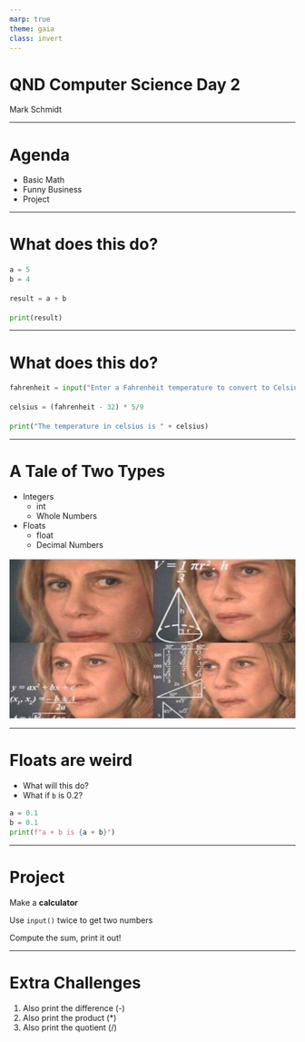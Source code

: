 ```yaml
---
marp: true
theme: gaia
class: invert
---
```


# QND Computer Science Day 2
Mark Schmidt

---

# Agenda

- Basic Math
- Funny Business
- Project

---

# What does this do?

```python
a = 5
b = 4

result = a + b

print(result)
```

<!-- -->
<!-- Should print the number 9 -->
---

# What does this do?

```python
fahrenheit = input("Enter a Fahrenheit temperature to convert to Celsius: ")

celsius = (fahrenheit - 32) * 5/9 

print("The temperature in celsius is " + celsius)
```

<!-- >
<!-- Note that anything after a # is a comment. Useful for >
<!-- Gotcha 1: fails to subtract because fahrenheit is a string>
<!-- Gotcha 2: fails to run until we add str() -->
<!-- Brief aside on types -->
---

# A Tale of Two Types

- Integers
    - int
    - Whole Numbers
- Floats
    - float
    - Decimal Numbers

![bg right w:500](../assets/math.jpeg)

---
# Floats are weird


- What will this do?
- What if `b` is 0.2?
```python
a = 0.1
b = 0.1
print(f"a + b is {a + b}")
```
<!-- -->
<!-- Show 0.1 + 0.1 = 0.2, 0.1 + 0.2 => 0.3000000004 -->

---

# Project

Make a **calculator**

Use `input()` twice to get two numbers

Compute the sum, print it out!

--- 

# Extra Challenges

1. Also print the difference (-)
2. Also print the product (*)
3. Also print the quotient (/)



